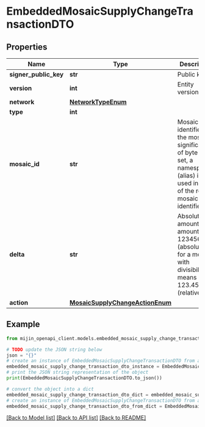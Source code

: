 # EmbeddedMosaicSupplyChangeTransactionDTO


## Properties

Name | Type | Description | Notes
------------ | ------------- | ------------- | -------------
**signer_public_key** | **str** | Public key. | 
**version** | **int** | Entity version. | 
**network** | [**NetworkTypeEnum**](NetworkTypeEnum.md) |  | 
**type** | **int** |  | 
**mosaic_id** | **str** | Mosaic identifier. If the most significant bit of byte 0 is set, a namespaceId (alias) is used instead of the real mosaic identifier.  | 
**delta** | **str** | Absolute amount. An amount of 123456789 (absolute) for a mosaic with divisibility 6 means 123.456789 (relative). | 
**action** | [**MosaicSupplyChangeActionEnum**](MosaicSupplyChangeActionEnum.md) |  | 

## Example

```python
from mijin_openapi_client.models.embedded_mosaic_supply_change_transaction_dto import EmbeddedMosaicSupplyChangeTransactionDTO

# TODO update the JSON string below
json = "{}"
# create an instance of EmbeddedMosaicSupplyChangeTransactionDTO from a JSON string
embedded_mosaic_supply_change_transaction_dto_instance = EmbeddedMosaicSupplyChangeTransactionDTO.from_json(json)
# print the JSON string representation of the object
print(EmbeddedMosaicSupplyChangeTransactionDTO.to_json())

# convert the object into a dict
embedded_mosaic_supply_change_transaction_dto_dict = embedded_mosaic_supply_change_transaction_dto_instance.to_dict()
# create an instance of EmbeddedMosaicSupplyChangeTransactionDTO from a dict
embedded_mosaic_supply_change_transaction_dto_from_dict = EmbeddedMosaicSupplyChangeTransactionDTO.from_dict(embedded_mosaic_supply_change_transaction_dto_dict)
```
[[Back to Model list]](../README.md#documentation-for-models) [[Back to API list]](../README.md#documentation-for-api-endpoints) [[Back to README]](../README.md)


